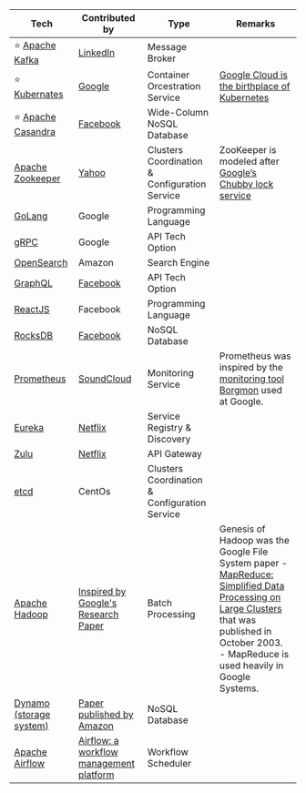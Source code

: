 
| Tech                                                                                                                    | Contributed by                                                                                                                       | Type                                          | Remarks                                                                                                                                                                                                                                                                                                |
|-------------------------------------------------------------------------------------------------------------------------|--------------------------------------------------------------------------------------------------------------------------------------|-----------------------------------------------|--------------------------------------------------------------------------------------------------------------------------------------------------------------------------------------------------------------------------------------------------------------------------------------------------------|
| :star: [Apache Kafka](src/1_HLDDesignComponents/4_MessageBrokers/Kafka/Readme.md)                                       | [LinkedIn](https://engineering.linkedin.com/blog/2019/apache-kafka-trillion-messages)                                                | Message Broker                                |                                                                                                                                                                                                                                                                                                        |
| :star: [Kubernates](src/1_HLDDesignComponents/6_ContainerOrchestrationServices/Kubernates.md)                           | [Google](https://cloud.google.com/learn/what-is-kubernetes)                                                                          | Container Orcestration Service                | [Google Cloud is the birthplace of Kubernetes](https://cloud.google.com/learn/what-is-kubernetes)                                                                                                                                                                                                      |
| :star: [Apache Casandra](src/1_HLDDesignComponents/3_DatabaseComponents/NoSQL-Databases/WideColumnDB/ApacheCasandra.md) | [Facebook](https://cassandra.apache.org/_/index.html)                                                                                | Wide-Column NoSQL Database                    |                                                                                                                                                                                                                                                                                                        |
| [Apache Zookeeper](src/1_HLDDesignComponents/7_ClusterCoordinationService/ApacheZookeeper.md)                           | [Yahoo](https://en.wikipedia.org/wiki/Apache_ZooKeeper)                                                                              | Clusters Coordination & Configuration Service | ZooKeeper is modeled after [Google’s Chubby lock service](https://people.cs.rutgers.edu/~pxk/417/notes/chubby.html)                                                                                                                                                                                    |
| [GoLang](https://github.com/Anshul619/golang)                                                                           | Google                                                                                                                               | Programming Language                          |                                                                                                                                                                                                                                                                                                        |
| [gRPC](src/1_HLDDesignComponents/2_APITechOptions/gRPC.md)                                                              | Google                                                                                                                               | API Tech Option                               |                                                                                                                                                                                                                                                                                                        |
| [OpenSearch](src/2_AWSComponents/6_DatabaseServices/AmazonOpenSearch.md)                                                | Amazon                                                                                                                               | Search Engine                                 |                                                                                                                                                                                                                                                                                                        |
| [GraphQL](src/1_HLDDesignComponents/2_APITechOptions/GraphQL.md)                                                        | [Facebook](https://buddy.works/tutorials/what-is-graphql-and-why-facebook-felt-the-need-to-build-it#why-facebook-built-graphql)      | API Tech Option                               |                                                                                                                                                                                                                                                                                                        |
| [ReactJS](https://reactjs.org/)                                                                                         | Facebook                                                                                                                             | Programming Language                          |                                                                                                                                                                                                                                                                                                        |
| [RocksDB](src/1_HLDDesignComponents/3_DatabaseComponents/NoSQL-Databases/EmbededKeyValueDB/RocksDB.md)                  | [Facebook](https://engineering.fb.com/2013/11/21/core-data/under-the-hood-building-and-open-sourcing-rocksdb/)                       | NoSQL Database                                |                                                                                                                                                                                                                                                                                                        |
| [Prometheus](https://prometheus.io/docs/introduction/overview/)                                                         | [SoundCloud](https://soundcloud.com/)                                                                                                | Monitoring Service                            | Prometheus was inspired by the [monitoring tool Borgmon](https://sre.google/sre-book/practical-alerting/) used at Google.                                                                                                                                                                              |
| [Eureka](src/1_HLDDesignComponents/1_MicroServicesSOA/2_ServiceRegistry&Discovery/Eureka.md)                            | [Netflix](https://netflixtechblog.com/netflix-shares-cloud-load-balancing-and-failover-tool-eureka-c10647ef95e5)                     | Service Registry & Discovery                  |                                                                                                                                                                                                                                                                                                        |
| [Zulu](src/1_HLDDesignComponents/1_MicroServicesSOA/1_APIGateway/ZuluAPIGateway.md)                                     | [Netflix](https://netflixtechblog.com/netflix-shares-cloud-load-balancing-and-failover-tool-eureka-c10647ef95e5)                     | API Gateway                                   |                                                                                                                                                                                                                                                                                                        |
| [etcd](src/1_HLDDesignComponents/7_ClusterCoordinationService/etcd.md)                                                  | CentOs                                                                                                                               | Clusters Coordination & Configuration Service |                                                                                                                                                                                                                                                                                                        |
| [Apache Hadoop](src/1_HLDDesignComponents/5_BigDataComponents/ETLServices/BatchProcessing/ApacheHadoop/Readme.md)       | [Inspired by Google's Research Paper](https://en.wikipedia.org/wiki/Apache_Hadoop)                                                   | Batch Processing                              | Genesis of Hadoop was the Google File System paper - [MapReduce: Simplified Data Processing on Large Clusters](https://static.googleusercontent.com/media/research.google.com/en//archive/mapreduce-osdi04.pdf) that was published in October 2003.<br/>- MapReduce is used heavily in Google Systems. |
| [Dynamo (storage system)](src/1_HLDDesignComponents/3_DatabaseComponents/2_DataStructuresDB/DynamoStyleDatabases.md)    | [Paper published by Amazon](https://www.allthingsdistributed.com/files/amazon-dynamo-sosp2007.pdf)                                   | NoSQL Database                                |                                                                                                                                                                                                                                                                                                        |
| [Apache Airflow](src/1_HLDDesignComponents/5_BigDataComponents/WorkflowSchedulers/ApacheAirflow.md)                     | [Airflow: a workflow management platform](https://medium.com/airbnb-engineering/airflow-a-workflow-management-platform-46318b977fd8) | Workflow Scheduler                            |                                                                                                                                                                                                                                                                                                        |